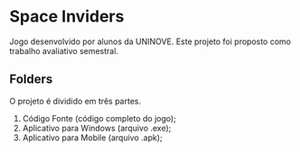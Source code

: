 # Space Inviders

Jogo desenvolvido por alunos da UNINOVE. Este projeto foi proposto como trabalho avaliativo semestral.

## Folders

O projeto é dividido em três partes. 

 1. Código Fonte (código completo do jogo);
 2. Aplicativo para Windows (arquivo .exe);
 3. Aplicativo para Mobile (arquivo .apk);
